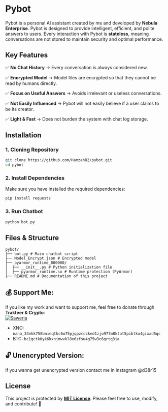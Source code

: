 # Pybot

Pybot is a personal AI assistant created by me and developed by **Nebula Enterprise**. Pybot is designed to provide intelligent, efficient, and polite answers to users. Every interaction with Pybot is **stateless**, meaning conversations are not stored to maintain security and optimal performance.

## Key Features
✅ **No Chat History** → Every conversation is always considered new.

✅ **Encrypted Model** → Model files are encrypted so that they cannot be read by humans directly. 

✅ **Focus on Useful Answers** → Avoids irrelevant or useless conversations. 

✅ **Not Easily Influenced** → Pybot will not easily believe if a user claims to be its creator. 

✅ **Light & Fast** → Does not burden the system with chat log storage.

## Installation

### 1. **Cloning Repository**
```bash
git clone https://github.com/Hamzah82/pybot.git
cd pybot
```

### 2. **Install Dependencies**
Make sure you have installed the required dependencies:
```bash
pip install requests
```

### 3. **Run Chatbot**
```bash
python bot.py
```

## Files & Structure
```
pybot/
├── bot.py # Main chatbot script
├── Model_Encrypt.json # Encrypted model
├── pyarmor_runtime_000000/
│  ├── __init__.py # Python initialization file
│  ├── pyarmor_runtime.so # Runtime protection (PyArmor)
├── README.md # Documentation of this project
```

## 💰 Support Me:
If you like my work and want to support me, feel free to donate through **Trakteer & Crypto**:  
[![Saweria](https://img.shields.io/badge/Donate-Trakteer-red?style=for-the-badge&logo=ko-fi&logoColor=white)](https://trakteer.id/woka/tip)
* XNO: `nano_34nkk758bnieqtkc6w75pjqpzcdcked1zjo977m8ktot5pibtku4gixad5qc`
* BTC: `bc1qctk0yk6kxnjmwvkl8x6zfsu4g75w3c6qrtq3ja`

## 🔓 Unencrypted Version:
If you wanna get unencrypted version contact me in instagram @d38r15

## License
This project is protected by **[MIT License](LICENSE)**. Please feel free to use, modify, and contribute! 🚀
